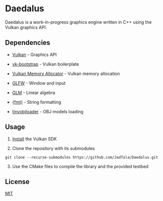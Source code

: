 # Daedalus

Daedalus is a work-in-progress graphics engine written in C++ using the Vulkan graphics API.

## Dependencies
- [Vulkan](https://www.vulkan.org/) - Graphics API

- [vk-bootstrap](https://github.com/charles-lunarg/vk-bootstrap) - Vulkan boilerplate

- [Vulkan Memory Allocator](https://github.com/GPUOpen-LibrariesAndSDKs/VulkanMemoryAllocator) - Vulkan memory allocation

- [GLFW](https://github.com/glfw/glfw) - Window and input

- [GLM](https://github.com/g-truc/glm) - Linear algebra

- [{fmt}](https://github.com/fmtlib/fmt) - String formatting

- [tinyobjloader](https://github.com/tinyobjloader/tinyobjloader) - OBJ models loading

## Usage
1. [Install](https://www.lunarg.com/vulkan-sdk/) the Vulkan SDK

2. Clone the repository with its submodules

`git clone --recurse-submodules https://github.com/JadTala/Daedalus.git`

3. Use the CMake files to compile the library and the provided testbed

## License
[MIT](https://choosealicense.com/licenses/mit/)